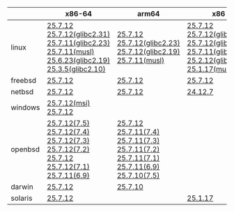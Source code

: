 ||x86-64|arm64|x86|ppc64le|armv7|armel|
| --- | --- | --- | --- | --- | --- | --- |
|linux|[25.7.12](https://github.com/roswell/sbcl_head/releases/download/25.7.12/sbcl-25.7.12-x86-64-linux-binary.tar.bz2)<br />[25.7.12(glibc2.31)](https://github.com/roswell/sbcl_head/releases/download/25.7.12/sbcl-25.7.12-x86-64-linux-glibc2.31-binary.tar.bz2)<br />[25.7.11(glibc2.23)](https://github.com/roswell/sbcl_head/releases/download/25.7.11/sbcl-25.7.11-x86-64-linux-glibc2.23-binary.tar.bz2)<br />[25.7.11(musl)](https://github.com/roswell/sbcl_head/releases/download/25.7.11/sbcl-25.7.11-x86-64-linux-musl-binary.tar.bz2)<br />[25.6.23(glibc2.19)](https://github.com/roswell/sbcl_head/releases/download/25.6.23/sbcl-25.6.23-x86-64-linux-glibc2.19-binary.tar.bz2)<br />[25.3.5(glibc2.10)](https://github.com/roswell/sbcl_head/releases/download/25.3.5/sbcl-25.3.5-x86-64-linux-glibc2.10-binary.tar.bz2)<br />|[25.7.12](https://github.com/roswell/sbcl_head/releases/download/25.7.12/sbcl-25.7.12-arm64-linux-binary.tar.bz2)<br />[25.7.12(glibc2.23)](https://github.com/roswell/sbcl_head/releases/download/25.7.12/sbcl-25.7.12-arm64-linux-glibc2.23-binary.tar.bz2)<br />[25.7.12(glibc2.19)](https://github.com/roswell/sbcl_head/releases/download/25.7.12/sbcl-25.7.12-arm64-linux-glibc2.19-binary.tar.bz2)<br />[25.7.11(musl)](https://github.com/roswell/sbcl_head/releases/download/25.7.11/sbcl-25.7.11-arm64-linux-musl-binary.tar.bz2)<br />|[25.7.12](https://github.com/roswell/sbcl_head/releases/download/25.7.12/sbcl-25.7.12-x86-linux-binary.tar.bz2)<br />[25.7.12(glibc2.23)](https://github.com/roswell/sbcl_head/releases/download/25.7.12/sbcl-25.7.12-x86-linux-glibc2.23-binary.tar.bz2)<br />[25.7.12(glibc2.19)](https://github.com/roswell/sbcl_head/releases/download/25.7.12/sbcl-25.7.12-x86-linux-glibc2.19-binary.tar.bz2)<br />[25.7.11(glibc2.31)](https://github.com/roswell/sbcl_head/releases/download/25.7.11/sbcl-25.7.11-x86-linux-glibc2.31-binary.tar.bz2)<br />[25.2.12(glibc2.10)](https://github.com/roswell/sbcl_head/releases/download/25.2.12/sbcl-25.2.12-x86-linux-glibc2.10-binary.tar.bz2)<br />[25.1.17(musl)](https://github.com/roswell/sbcl_head/releases/download/25.1.17/sbcl-25.1.17-x86-linux-musl-binary.tar.bz2)<br />|[25.7.11](https://github.com/roswell/sbcl_head/releases/download/25.7.11/sbcl-25.7.11-ppc64le-linux-binary.tar.bz2)<br />[25.7.11(glibc2.23)](https://github.com/roswell/sbcl_head/releases/download/25.7.11/sbcl-25.7.11-ppc64le-linux-glibc2.23-binary.tar.bz2)<br />[25.7.11(glibc2.19)](https://github.com/roswell/sbcl_head/releases/download/25.7.11/sbcl-25.7.11-ppc64le-linux-glibc2.19-binary.tar.bz2)<br />|[25.7.11](https://github.com/roswell/sbcl_head/releases/download/25.7.11/sbcl-25.7.11-armv7-linux-binary.tar.bz2)<br />|[25.1.17](https://github.com/roswell/sbcl_head/releases/download/25.1.17/sbcl-25.1.17-armel-linux-binary.tar.bz2)<br />|
|freebsd|[25.7.12](https://github.com/roswell/sbcl_head/releases/download/25.7.12/sbcl-25.7.12-x86-64-freebsd-binary.tar.bz2)<br />|[25.7.12](https://github.com/roswell/sbcl_head/releases/download/25.7.12/sbcl-25.7.12-arm64-freebsd-binary.tar.bz2)<br />|[25.7.12](https://github.com/roswell/sbcl_head/releases/download/25.7.12/sbcl-25.7.12-x86-freebsd-binary.tar.bz2)<br />||||
|netbsd|[25.7.12](https://github.com/roswell/sbcl_head/releases/download/25.7.12/sbcl-25.7.12-x86-64-netbsd-binary.tar.bz2)<br />|[25.7.12](https://github.com/roswell/sbcl_head/releases/download/25.7.12/sbcl-25.7.12-arm64-netbsd-binary.tar.bz2)<br />|[24.12.7](https://github.com/roswell/sbcl_head/releases/download/24.12.7/sbcl-24.12.7-x86-netbsd-binary.tar.bz2)<br />||||
|windows|[25.7.12(msi)](https://github.com/roswell/sbcl_head/releases/download/25.7.12/sbcl-25.7.12-x86-64-windows-binary.msi)<br />[25.7.12](https://github.com/roswell/sbcl_head/releases/download/25.7.12/sbcl-25.7.12-x86-64-windows-binary.tar.bz2)<br />||||||
|openbsd|[25.7.12(7.5)](https://github.com/roswell/sbcl_head/releases/download/25.7.12/sbcl-25.7.12-x86-64-openbsd-7.5-binary.tar.bz2)<br />[25.7.12(7.4)](https://github.com/roswell/sbcl_head/releases/download/25.7.12/sbcl-25.7.12-x86-64-openbsd-7.4-binary.tar.bz2)<br />[25.7.12(7.3)](https://github.com/roswell/sbcl_head/releases/download/25.7.12/sbcl-25.7.12-x86-64-openbsd-7.3-binary.tar.bz2)<br />[25.7.12(7.2)](https://github.com/roswell/sbcl_head/releases/download/25.7.12/sbcl-25.7.12-x86-64-openbsd-7.2-binary.tar.bz2)<br />[25.7.12](https://github.com/roswell/sbcl_head/releases/download/25.7.12/sbcl-25.7.12-x86-64-openbsd-binary.tar.bz2)<br />[25.7.12(7.1)](https://github.com/roswell/sbcl_head/releases/download/25.7.12/sbcl-25.7.12-x86-64-openbsd-7.1-binary.tar.bz2)<br />[25.7.11(6.9)](https://github.com/roswell/sbcl_head/releases/download/25.7.11/sbcl-25.7.11-x86-64-openbsd-6.9-binary.tar.bz2)<br />|[25.7.12](https://github.com/roswell/sbcl_head/releases/download/25.7.12/sbcl-25.7.12-arm64-openbsd-binary.tar.bz2)<br />[25.7.11(7.4)](https://github.com/roswell/sbcl_head/releases/download/25.7.11/sbcl-25.7.11-arm64-openbsd-7.4-binary.tar.bz2)<br />[25.7.11(7.3)](https://github.com/roswell/sbcl_head/releases/download/25.7.11/sbcl-25.7.11-arm64-openbsd-7.3-binary.tar.bz2)<br />[25.7.11(7.2)](https://github.com/roswell/sbcl_head/releases/download/25.7.11/sbcl-25.7.11-arm64-openbsd-7.2-binary.tar.bz2)<br />[25.7.11(7.1)](https://github.com/roswell/sbcl_head/releases/download/25.7.11/sbcl-25.7.11-arm64-openbsd-7.1-binary.tar.bz2)<br />[25.7.11(6.9)](https://github.com/roswell/sbcl_head/releases/download/25.7.11/sbcl-25.7.11-arm64-openbsd-6.9-binary.tar.bz2)<br />[25.7.10(7.5)](https://github.com/roswell/sbcl_head/releases/download/25.7.10/sbcl-25.7.10-arm64-openbsd-7.5-binary.tar.bz2)<br />|||||
|darwin|[25.7.12](https://github.com/roswell/sbcl_head/releases/download/25.7.12/sbcl-25.7.12-x86-64-darwin-binary.tar.bz2)<br />|[25.7.10](https://github.com/roswell/sbcl_head/releases/download/25.7.10/sbcl-25.7.10-arm64-darwin-binary.tar.bz2)<br />|||||
|solaris|[25.7.12](https://github.com/roswell/sbcl_head/releases/download/25.7.12/sbcl-25.7.12-x86-64-solaris-binary.tar.bz2)<br />||[25.1.17](https://github.com/roswell/sbcl_head/releases/download/25.1.17/sbcl-25.1.17-x86-solaris-binary.tar.bz2)<br />||||
